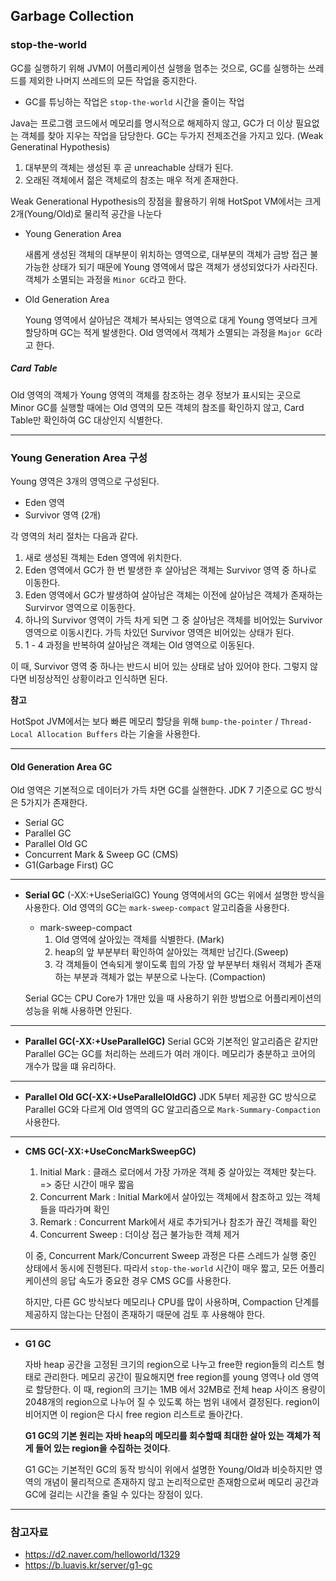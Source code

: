 ## Garbage Collection

### stop-the-world

GC를 실행하기 위해 JVM이 어플리케이션 실행을 멈추는 것으로, GC를 실행하는 쓰레드를 제외한 나머지 쓰레드의 모든 작업을 중지한다.

- GC를 튜닝하는 작업은 `stop-the-world` 시간을 줄이는 작업

Java는 프로그램 코드에서 메모리를 명시적으로 해제하지 않고, GC가 더 이상 필요없는 객체를 찾아 지우는 작업을 담당한다. GC는 두가지 전제조건을 가지고 있다. (Weak Generatinal Hypothesis)

1. 대부분의 객체는 생성된 후 곧 unreachable 상태가 된다.
2. 오래된 객체에서 젊은 객체로의 참조는 매우 적게 존재한다.

Weak Generational Hypothesis의 장점을 활용하기 위해 HotSpot VM에서는 크게 2개(Young/Old)로 물리적 공간을 나눈다 

- Young Generation Area

  새롭게 생성된 객체의 대부분이 위치하는 영역으로, 대부분의 객체가 금방 접근 불가능한 상태가 되기 때문에 Young 영역에서 많은 객체가 생성되었다가 사라진다. 객체가 소멸되는 과정을 `Minor GC`라고 한다.

- Old Generation Area

  Young 영역에서 살아남은 객체가 복사되는 영역으로 대게 Young 영역보다 크게 할당하며 GC는 적게 발생한다. Old 영역에서 객체가 소멸되는 과정을 `Major GC`라고 한다.

##### Card Table

Old 영역의 객체가 Young 영역의 객체를 참조하는 경우 정보가 표시되는 곳으로 Minor GC를 실행할 때에는 Old 영역의 모든 객체의 참조를 확인하지 않고, Card Table만 확인하여 GC 대상인지 식별한다.

---

### Young Generation Area 구성

Young 영역은 3개의 영역으로 구성된다.

- Eden 영역
- Survivor 영역 (2개)

각 영역의 처리 절차는 다음과 같다.

1. 새로 생성된 객체는 Eden 영역에 위치한다.
2. Eden 영역에서 GC가 한 번 발생한 후 살아남은 객체는 Survivor 영역 중 하나로 이동한다.
3. Eden 영역에서 GC가 발생하여 살아남은 객체는 이전에 살아남은 객체가 존재하는 Survirvor 영역으로 이동한다.
4. 하나의 Survivor 영역이 가득 차게 되면 그 중 살아남은 객체를 비어있는 Survivor 영역으로 이동시킨다. 가득 차있던 Survivor 영역은 비어있는 상태가 된다.
5. 1 - 4 과정을 반복하여 살아남은 객체는 Old  영역으로 이동된다.

이 때, Survivor 영역 중 하나는 반드시 비어 있는 상태로 남아 있어야 한다. 그렇지 않다면 비정상적인 상황이라고 인식하면 된다.



**참고**

HotSpot JVM에서는 보다 빠른 메모리 할당을 위해 `bump-the-pointer` / `Thread-Local Allocation Buffers` 라는 기술을 사용한다.



---

#### Old Generation Area GC

Old 영역은 기본적으로 데이터가 가득 차면 GC를 실핸한다. JDK 7 기준으로 GC 방식은 5가지가 존재한다.

- Serial GC
- Parallel GC
- Parallel Old GC
- Concurrent Mark & Sweep GC (CMS)
- G1(Garbage First) GC


---
- **Serial GC** (-XX:+UseSerialGC)
  Young 영역에서의 GC는 위에서 설명한 방식을 사용한다. Old 영역의 GC는 `mark-sweep-compact` 알고리즘을 사용한다.

  - mark-sweep-compact
    1. Old 영역에 살아있는 객체를 식별한다. (Mark)
    2. heap의 앞 부분부터 확인하여 살아있는 객체만 남긴다.(Sweep)
    3. 각 객체들이 연속되게 쌓이도록 힙의 가장 앞 부분부터 채워서 객체가 존재하는 부분과 객체가 없는 부분으로 나눈다. (Compaction)

  Serial GC는 CPU Core가 1개만 있을 때 사용하기 위한 방법으로 어플리케이션의 성능을 위해 사용하면 안된다.
---


- **Parallel GC(-XX:+UseParallelGC)**
  Serial GC와 기본적인 알고리즘은 같지만 Parallel GC는 GC를 처리하는 쓰레드가 여러 개이다. 메모리가 충분하고 코어의 개수가 많을 떄 유리하다.

---

- **Parallel Old GC(-XX:+UseParallelOldGC)**
  JDK 5부터 제공한 GC 방식으로 Parallel GC와 다르게 Old 영역의 GC 알고리즘으로 `Mark-Summary-Compaction` 사용한다. 


---
- **CMS GC(-XX:+UseConcMarkSweepGC)**
  1. Initial Mark : 클래스 로더에서 가장 가까운 객체 중 살아있는 객체만 찾는다. => 중단 시간이 매우 짧음
  2. Concurrent Mark : Initial Mark에서 살아있는 객체에서 참조하고 있는 객체들을 따라가며 확인
  3. Remark : Concurrent Mark에서 새로 추가되거나 참조가 끊긴 객체를 확인
  4. Concurrent Sweep : 더이상 접근 불가능한 객체 제거

  이 중, Concurrent Mark/Concurrent Sweep 과정은  다른 스레드가 실행 중인 상태에서 동시에 진행된다. 따라서 `stop-the-world` 시간이 매우 짧고, 모든 어플리케이션의 응답 속도가 중요한 경우 CMS GC를 사용한다.

  하지만, 다른 GC 방식보다 메모리나 CPU를 많이 사용하며, Compaction 단계를 제공하지 않는다는 단점이 존재하기 때문에 검토 후 사용해야 한다.

---

- **G1 GC**

  자바 heap 공간을 고정된 크기의 region으로 나누고 free한 region들의 리스트 형태로 관리한다. 메모리 공간이 필요해지면 free region를 young 영역나 old 영역로 할당한다. 이 때, region의 크기는 1MB 에서 32MB로 전체 heap 사이즈 용량이 2048개의 region으로 나누어 질 수 있도록 하는 범위 내에서 결정된다. region이 비어지면 이 region은 다시 free region 리스트로 돌아간다. 

  **G1 GC의 기본 원리는 자바 heap의 메모리를 회수할때 최대한 살아 있는 객체가 적게 들어 있는 region을 수집하는 것이다**. 

  G1 GC는 기본적인 GC의 동작 방식이 위에서 설명한 Young/Old과 비슷하지만 영역의 개념이 물리적으로 존재하지 않고 논리적으로만 존재함으로써 메모리 공간과 GC에 걸리는 시간을 줄일 수 있다는 장점이 있다. 

---
### 참고자료

- https://d2.naver.com/helloworld/1329
- https://b.luavis.kr/server/g1-gc

